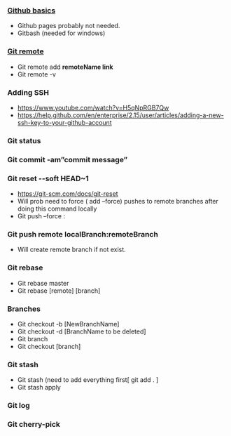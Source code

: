 ###	[Github basics](https://www.youtube.com/playlist?list=PLRqwX-V7Uu6ZF9C0YMKuns9sLDzK6zoiV)
* Github pages probably not needed. 
* Gitbash (needed for windows) 

###	[Git remote ](https://help.github.com/en/github/using-git/adding-a-remote) 
* Git remote add **remoteName link**
* Git remote -v 

###	Adding SSH
* https://www.youtube.com/watch?v=H5qNpRGB7Qw 
* https://help.github.com/en/enterprise/2.15/user/articles/adding-a-new-ssh-key-to-your-github-account

###	Git status 

###	Git commit -am”commit message”

###	Git reset --soft HEAD~1
* https://git-scm.com/docs/git-reset
* Will prob need to force ( add –force) pushes to remote branches after doing this command locally
* Git push –force <remote > <local branch>:<remote branch>
  
###	Git push **remote localBranch:remoteBranch** 
* Will create remote branch if not exist. 

###	Git rebase 
* Git rebase master
* Git rebase [remote] [branch] 

###	Branches
* Git checkout -b [NewBranchName] 
* Git checkout -d [BranchName to be deleted] 
* Git branch 
* Git checkout [branch]

###	Git stash 
* Git stash (need to add everything first[  git add . ] 
* Git stash apply
###	Git log 
###	Git cherry-pick <branch id> 
